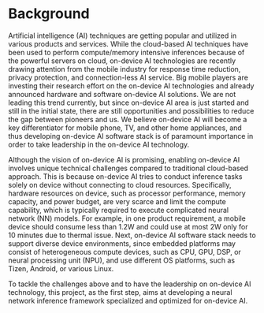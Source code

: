 # Background

Artificial intelligence (AI) techniques are getting popular and utilized in various products and
services. While the cloud-based AI techniques have been used to perform compute/memory intensive
inferences because of the powerful servers on cloud, on-device AI technologies are recently drawing
attention from the mobile industry for response time reduction, privacy protection, and
connection-less AI service. Big mobile players are investing their research effort on the on-device
AI technologies and already announced hardware and software on-device AI solutions. We are not
leading this trend currently, but since on-device AI area is just started and still in the initial
state, there are still opportunities and possibilities to reduce the gap between pioneers and us. We
believe on-device AI will become a key differentiator for mobile phone, TV, and other home
appliances, and thus developing on-device AI software stack is of paramount importance in order to
take leadership in the on-device AI technology.

Although the vision of on-device AI is promising, enabling on-device AI involves unique technical
challenges compared to traditional cloud-based approach. This is because on-device AI tries to
conduct inference tasks solely on device without connecting to cloud resources. Specifically,
hardware resources on device, such as processor performance, memory capacity, and power budget, are
very scarce and limit the compute capability, which is typically required to execute complicated
neural network (NN) models. For example, in one product requirement, a mobile device should consume
less than 1.2W and could use at most 2W only for 10 minutes due to thermal issue. Next, on-device AI
software stack needs to support diverse device environments, since embedded platforms may consist of
heterogeneous compute devices, such as CPU, GPU, DSP, or neural processing unit (NPU), and use
different OS platforms, such as Tizen, Android, or various Linux.

To tackle the challenges above and to have the leadership on on-device AI technology, this project,
as the first step, aims at developing a neural network inference framework specialized and optimized
for on-device AI.
